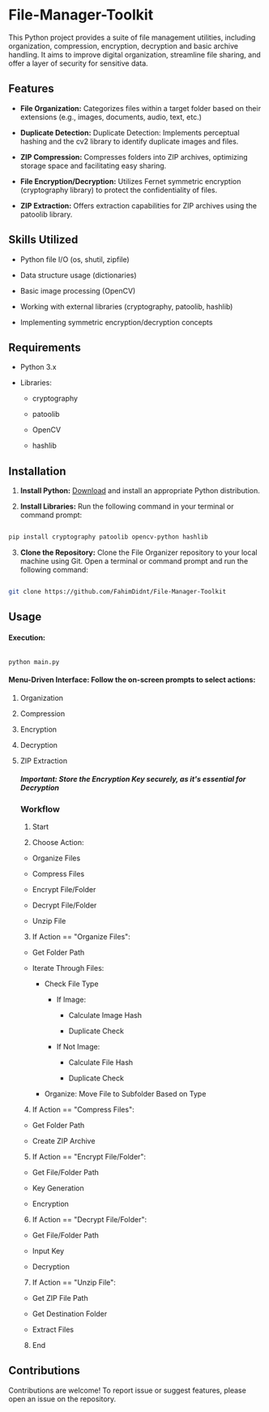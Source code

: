 # File-Manager-Toolkit


This Python project provides a suite of file management utilities, including organization, compression, encryption, decryption and basic archive handling.  It aims to improve digital organization, streamline file sharing, and offer a layer of security for sensitive data.







## Features



- **File Organization:** Categorizes files within a target folder based on their extensions (e.g., images, documents, audio, text, etc.)

- **Duplicate Detection:** Duplicate Detection: Implements perceptual hashing and the cv2 library to identify duplicate images and files.

- **ZIP Compression:** Compresses folders into ZIP archives, optimizing storage space and facilitating easy sharing.

- **File Encryption/Decryption:** Utilizes Fernet symmetric encryption (cryptography library) to protect the confidentiality of files.

- **ZIP Extraction:** Offers extraction capabilities for ZIP archives using the patoolib library.





## Skills Utilized

- Python file I/O (os, shutil, zipfile)

- Data structure usage (dictionaries)

- Basic image processing (OpenCV)

- Working with external libraries (cryptography, patoolib, hashlib)

- Implementing symmetric encryption/decryption concepts

## Requirements



- Python 3.x

- Libraries:

    - cryptography

    - patoolib

    - OpenCV

    - hashlib

## Installation

1. **Install Python:** [Download](https://www.python.org/downloads/) and install an appropriate Python distribution.



2. **Install Libraries:** Run the following command in your terminal or command prompt:



```bash

pip install cryptography patoolib opencv-python hashlib

```



3. **Clone the Repository:** Clone the File Organizer repository to your local machine using Git. Open a terminal or command prompt and run the following command:

```bash

git clone https://github.com/FahimDidnt/File-Manager-Toolkit

```

## Usage



#### Execution:

```shell

python main.py

```



#### Menu-Driven Interface: Follow the on-screen prompts to select actions:



1. Organization

2. Compression

3. Encryption

4. Decryption

5. ZIP Extraction



    ##### *Important:* Store the Encryption Key securely, as it's essential for Decryption



    ### Workflow

    1. Start

    2. Choose Action:

    -  Organize Files

    -  Compress Files

    -  Encrypt File/Folder

    -  Decrypt File/Folder

    -  Unzip File

    3. If Action == "Organize Files":

    - Get Folder Path

    - Iterate Through Files:

        - Check File Type

            - If Image:

                - Calculate Image Hash

                - Duplicate Check

            - If Not Image:

                - Calculate File Hash

                - Duplicate Check

        - Organize: Move File to Subfolder Based on Type

    4. If Action == "Compress Files":

    - Get Folder Path

    - Create ZIP Archive

    5. If Action == "Encrypt File/Folder":

    - Get File/Folder Path

    - Key Generation

    - Encryption

    6. If Action == "Decrypt File/Folder":

    - Get File/Folder Path

    - Input Key

    - Decryption

    7. If Action == "Unzip File":

    - Get ZIP File Path

    - Get Destination Folder

    - Extract Files

    8. End



## Contributions

Contributions are welcome! To report issue or suggest features, please open an issue on the repository.
